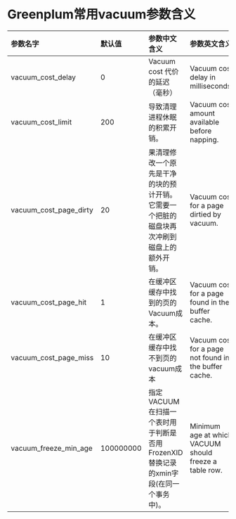 # Greenplum常用vacuum参数含义
| 参数名字 | 默认值 | 参数中文含义 | 参数英文含义 |
|:----|:----|:----|:----|
| vacuum_cost_delay | 0 | Vacuum cost 代价的延迟（毫秒） | Vacuum cost delay in milliseconds. |
| vacuum_cost_limit | 200 | 导致清理进程休眠的积累开销。 | Vacuum cost amount available before napping. |
| vacuum_cost_page_dirty | 20 | 果清理修改一个原先是干净的块的预计开销。它需要一个把脏的磁盘块再次冲刷到磁盘上的额外开销。 | Vacuum cost for a page dirtied by vacuum. |
| vacuum_cost_page_hit | 1 | 在缓冲区缓存中找到的页的Vacuum成本。 | Vacuum cost for a page found in the buffer cache. |
| vacuum_cost_page_miss | 10 | 在缓冲区缓存中找不到页的vacuum成本 | Vacuum cost for a page not found in the buffer cache. |
| vacuum_freeze_min_age | 100000000 | 指定VACUUM在扫描一个表时用于判断是否用FrozenXID 替换记录的xmin字段(在同一个事务中)。 | Minimum age at which VACUUM should freeze a table row. |
